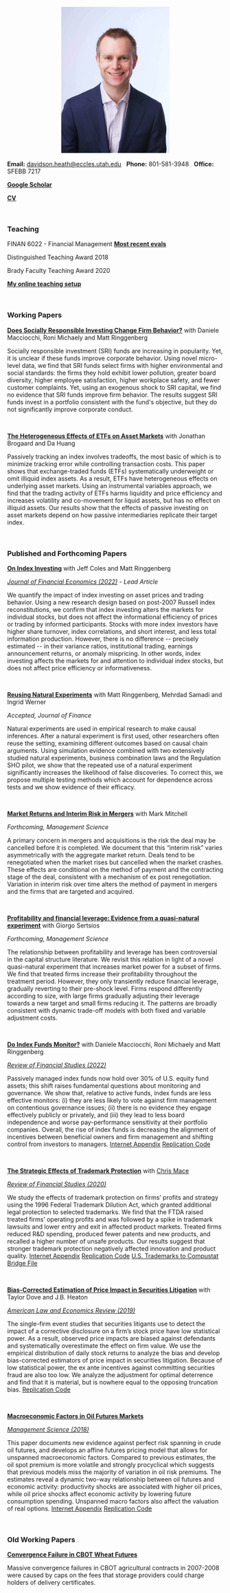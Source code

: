 
<p align="center"> 
<img src="images/dth2016.jpeg">
</p>

**Email:** davidson.heath@eccles.utah.edu &nbsp;  **Phone:** 801-581-3948 &nbsp; **Office:** SFEBB 7217

**[Google Scholar](https://scholar.google.com/citations?hl=en&user=Fr-HyLEAAAAJ)**

**[CV](dheath_CV.pdf)**

<br>

### Teaching

FINAN 6022 - Financial Management   **[Most recent evals](6022-2022.pdf)**

Distinguished Teaching Award 2018

Brady Faculty Teaching Award 2020

**[My online teaching setup](My_Online_Teaching_Setup.pdf)**

<br>

### Working Papers


**[Does Socially Responsible Investing Change Firm Behavior?](https://papers.ssrn.com/sol3/papers.cfm?abstract_id=3837706)** with Daniele Macciocchi, Roni Michaely and Matt Ringgenberg

Socially responsible investment (SRI) funds are increasing in popularity. Yet, it is unclear if these funds improve corporate behavior. Using novel micro-level data, we find that SRI funds select firms with higher environmental and social standards: the firms they hold exhibit lower pollution, greater board diversity, higher employee satisfaction, higher workplace safety, and fewer customer complaints. Yet, using an exogenous shock to SRI capital, we find no evidence that SRI funds improve firm behavior. The results suggest SRI funds invest in a portfolio consistent with the fund's objective, but they do not significantly improve corporate conduct.

<br>

**[The Heterogeneous Effects of ETFs on Asset Markets](https://papers.ssrn.com/sol3/papers.cfm?abstract_id=3510359)** with Jonathan Brogaard and Da Huang

Passively tracking an index involves tradeoffs, the most basic of which is to minimize tracking error while controlling transaction costs. This paper shows that exchange-traded funds (ETFs) systematically underweight or omit illiquid index assets. As a result, ETFs have heterogeneous effects on underlying asset markets. Using an instrumental variables approach, we find that the trading activity of ETFs harms liquidity and price efficiency and increases volatility and co-movement for liquid assets, but has no effect on illiquid assets. Our results show that the effects of passive investing on asset markets depend on how passive intermediaries replicate their target index.

<br>







### Published and Forthcoming Papers

**[On Index Investing](https://papers.ssrn.com/abstract=3055324)** with Jeff Coles and Matt Ringgenberg

*[Journal of Financial Economics (2022)](https://www.sciencedirect.com/science/article/pii/S0304405X22001143?dgcid=coauthor)* - _Lead Article_

We quantify the impact of index investing on asset prices and trading behavior. Using a new research design based on post-2007 Russell index reconstitutions, we confirm that index investing alters the markets for individual stocks, but does not affect the informational efficiency of prices or trading by informed participants. Stocks with more index investors have higher share turnover, index correlations, and short interest, and less total information production. However, there is no difference -- precisely estimated -- in their variance ratios, institutional trading, earnings announcement returns, or anomaly mispricing. In other words, index investing affects the markets for and attention to individual index stocks, but does not affect price efficiency or informativeness.


<br>

**[Reusing Natural Experiments](https://papers.ssrn.com/sol3/papers.cfm?abstract_id=3457525)** with Matt Ringgenberg, Mehrdad Samadi and Ingrid Werner

*Accepted, Journal of Finance*

Natural experiments are used in empirical research to make causal inferences. After a natural experiment is first used, other researchers often reuse the setting, examining different outcomes based on causal chain arguments. Using simulation evidence combined with two extensively studied natural experiments, business combination laws and the Regulation SHO pilot, we show that the repeated use of a natural experiment significantly increases the likelihood of false discoveries. To correct this, we propose multiple testing methods which account for dependence across tests and we show evidence of their efficacy.

<br>


**[Market Returns and Interim Risk in Mergers](https://papers.ssrn.com/sol3/papers.cfm?abstract_id=3526931)** with Mark Mitchell

*Forthcoming, Management Science*

A primary concern in mergers and acquisitions is the risk the deal may be cancelled before it is completed. We document that this “interim risk” varies asymmetrically with the aggregate market return. Deals tend to be renegotiated when the market rises but cancelled when the market crashes. These effects are conditional on the method of payment and the contracting stage of the deal, consistent with a mechanism of ex post renegotiation. Variation in interim risk over time alters the method of payment in mergers and the firms that are targeted and acquired.


<br>


**[Profitability and financial leverage: Evidence from a quasi-natural experiment](https://papers.ssrn.com/abstract=3056440)** with Giorgo Sertsios

*Forthcoming, Management Science*

The relationship between profitability and leverage has been controversial in the capital structure literature. We revisit this relation in light of a novel quasi-natural experiment that increases market power for a subset of firms.  We find that treated firms increase their profitability throughout the treatment period. However, they only transiently reduce financial leverage, gradually reverting to their pre-shock level. Firms respond differently according to size, with large firms gradually adjusting their leverage towards a new target and small firms reducing it. The patterns are broadly consistent with dynamic trade-off models with both fixed and variable adjustment costs.

<br>


**[Do Index Funds Monitor?](https://papers.ssrn.com/sol3/papers.cfm?abstract_id=3259433)** with Daniele Macciocchi, Roni Michaely and Matt Ringgenberg

*[Review of Financial Studies (2022)](https://doi.org/10.1093/rfs/hhab023)*

Passively managed index funds now hold over 30% of U.S. equity fund assets; this shift raises fundamental questions about monitoring and governance. We show that, relative to active funds, index funds are less effective monitors: (i) they are less likely to vote against firm management on contentious governance issues; (ii) there is no evidence they engage effectively publicly or privately, and (iii) they lead to less board independence and worse pay-performance sensitivity at their portfolio companies. Overall, the rise of index funds is decreasing the alignment of incentives between beneficial owners and firm management and shifting control from investors to managers. [Internet Appendix](DIFM_InternetAppendix.pdf) [Replication Code](https://www.dropbox.com/s/if4s5lbon478bgr/DIFM_replication_code_and_data.zip?dl=1) 

<br>


**[The Strategic Effects of Trademark Protection](https://papers.ssrn.com/abstract=2798473)** with [Chris Mace](https://christophermace.github.io/)  

*[Review of Financial Studies (2020)](https://doi.org/10.1093/rfs/hhz084)*

We study the effects of trademark protection on firms’ profits and strategy using the 1996 Federal Trademark Dilution Act, which granted additional legal protection to selected trademarks. We find that the FTDA raised treated firms’ operating profits and was followed by a spike in trademark lawsuits and lower entry and exit in affected product markets. Treated firms reduced R&D spending, produced fewer patents and new products, and recalled a higher number of unsafe products. Our results suggest that stronger trademark protection negatively affected innovation and product quality. [Internet Appendix](Heath_Mace_RFS2019_IA.pdf) [Replication Code](Heath_Mace_RFS2020_replication_code.zip)  [U.S. Trademarks to Compustat Bridge File](heath_mace_tm_bridge.zip)


<br>

**[Bias-Corrected Estimation of Price Impact in Securities Litigation](https://papers.ssrn.com/sol3/papers.cfm?abstract_id=3321180)** with Taylor Dove and J.B. Heaton  

*[American Law and Economics Review (2019)](https://academic.oup.com/aler/article/21/1/184/5482489)*

The single-firm event studies that securities litigants use to detect the impact of a corrective disclosure on a firm’s stock price have low statistical power. As a result, observed price impacts are biased against defendants and systematically overestimate the effect on firm value. We use the empirical distribution of daily stock returns to analyze the bias and develop bias-corrected estimators of price impact in securities litigation. Because of low statistical power, the ex ante incentives against committing securities fraud are also too low. We analyze the adjustment for optimal deterrence and find that it is material, but is nowhere equal to the opposing truncation bias.
[Replication Code](https://github.com/davidsontheath/bias_corrected_estimators)

<br>

**[Macroeconomic Factors in Oil Futures Markets](https://papers.ssrn.com/sol3/papers.cfm?abstract_id=2506146)**  

*[Management Science (2018)](https://pubsonline.informs.org/doi/abs/10.1287/mnsc.2017.3008)*


This paper documents new evidence against perfect risk spanning in crude oil futures, and develops an affine futures pricing model that allows for unspanned macroeconomic factors. Compared to previous estimates, the oil spot premium is more volatile and strongly procyclical which suggests that previous models miss the majority of variation in oil risk premiums. The estimates reveal a dynamic two-way relationship between oil futures and economic activity: productivity shocks are associated with higher oil prices, while oil price shocks affect economic activity by lowering future consumption spending. Unspanned macro factors also affect the valuation of real options.
[Internet Appendix](macro_factors_oil_futures_internet_appendix.pdf)
[Replication Code](macro_factors_oil_futures_replication_code.zip)


<br>

### Old Working Papers

**[Convergence Failure in CBOT Wheat Futures](http://papers.ssrn.com/sol3/papers.cfm?abstract_id=2275088)**

Massive convergence failures in CBOT agricultural contracts in 2007-2008 were caused by caps on the fees that storage providers could charge holders of delivery certificates.

<br>



